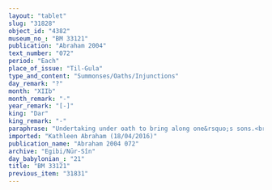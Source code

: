 ```yaml
---
layout: "tablet"
slug: "31828"
object_id: "4382"
museum_no_: "BM 33121"
publication: "Abraham 2004"
text_number: "072"
period: "Each"
place_of_issue: "Til-Gula"
type_and_content: "Summonses/Oaths/Injunctions"
day_remark: "?"
month: "XIIb"
month_remark: "-"
year_remark: "[-]"
king: "Dar"
king_remark: "-"
paraphrase: "Undertaking under oath to bring along one&rsquo;s sons.<br /> <strong>A</strong> declares under oath (<em>tam&ucirc;</em>) by Bēl, Nab&ucirc; and Darius to <strong>B</strong> that he will bring (<em>abaku</em>) his two sons (<strong>C<sub>1</sub></strong> and <strong>C<sub>2</sub></strong>) by the 1<sup>st</sup> of Second Addar (XIIb). The reason is indicated but broken off*. He will bear the guilt of a transgression against the king (<em>hī</em><em>ṭu &scaron;a &scaron;arri &scaron;adādu</em>) and [...] if he fails to do so. Names of 7 witnesses. The scribe is &Scaron;irku/Iddinaya//Egibi (=Marduk-nāṣir-apli/Itti-Marduk-balāṭu//Egibi).<br /> <br /> *l. 5: &scaron;<em>a ana</em> [...] &quot;who for/to [...]&quot;.<br /> <br /> <strong>A</strong>=Mīn&ucirc;-ana-Bēl-dānu/Nab&ucirc;-&scaron;umu-uṣur//<em>...;&nbsp;</em><strong>B</strong>=Marduk-nāṣir-apli/Nab&ucirc;-&scaron;umu-ukīn//&Scaron;a-nā&scaron;ī&scaron;u<br /> <strong>C<sub>1</sub></strong>=Nidintu/Mīn&ucirc;-ana-Bēl-dānu;&nbsp;<strong>C<sub>2</sub></strong>=Mu&scaron;ēzib-Bēl/Mīn&ucirc;-ana-Bēl-dānu"
imported: "Kathleen Abraham (18/04/2016)"
publication_name: "Abraham 2004 072"
archive: "Egibi/Nūr-Sîn"
day_babylonian_: "21"
title: "BM 33121"
previous_item: "31831"
---
```

